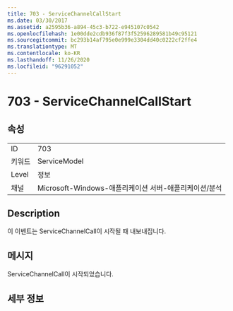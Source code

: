 ```yaml
---
title: 703 - ServiceChannelCallStart
ms.date: 03/30/2017
ms.assetid: a2595b36-a894-45c3-b722-e945107c0542
ms.openlocfilehash: 1e00dde2cdb936f87f3f52596289581b49c95121
ms.sourcegitcommit: bc293b14af795e0e999e3304dd40c0222cf2ffe4
ms.translationtype: MT
ms.contentlocale: ko-KR
ms.lasthandoff: 11/26/2020
ms.locfileid: "96291052"
---
```

# <a name="703---servicechannelcallstart"></a>703 - ServiceChannelCallStart

## <a name="properties"></a>속성  
  
|||  
|-|-|  
|ID|703|  
|키워드|ServiceModel|  
|Level|정보|  
|채널|Microsoft-Windows-애플리케이션 서버-애플리케이션/분석|  
  
## <a name="description"></a>Description  

 이 이벤트는 ServiceChannelCall이 시작될 때 내보내집니다.  
  
## <a name="message"></a>메시지  

 ServiceChannelCall이 시작되었습니다.  
  
## <a name="details"></a>세부 정보
